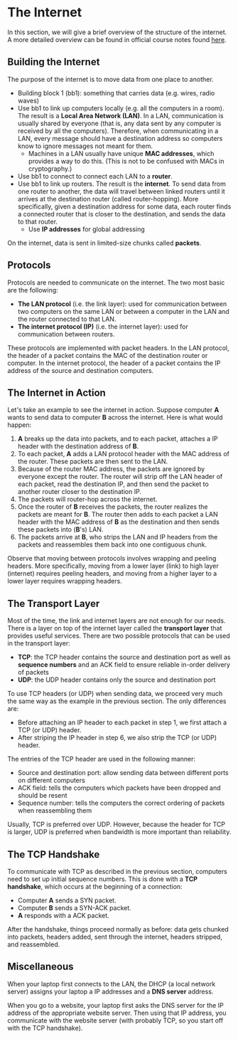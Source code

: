 # The Internet

In this section, we will give a brief overview of the structure of the internet. A more detailed overview can be found in official course notes found [here](https://cs161.org/assets/notes/networking-notes.pdf). 

## Building the Internet

The purpose of the internet is to move data from one place to another.

* Building block 1 \(bb1\): something that carries data \(e.g. wires, radio waves\)
* Use bb1 to link up computers locally \(e.g. all the computers in a room\). The result is a **Local Area Network \(LAN\)**. In a LAN, communication is usually shared by everyone \(that is, any data sent by any computer is received by all the computers\). Therefore, when communicating in a LAN, every message should have a destination address so computers know to ignore messages not meant for them.
  * Machines in a LAN usually have unique **MAC addresses**, which provides a way to do this. \(This is not to be confused with MACs in cryptography.\)
* Use bb1 to connect to connect each LAN to a **router**.
* Use bb1 to link up routers. The result is the **internet**. To send data from one router to another, the data will travel between linked routers until it arrives at the destination router \(called router-hopping\). More specifically, given a destination address for some data, each router finds a connected router that is closer to the destination, and sends the data to that router.
  * Use **IP addresses** for global addressing

On the internet, data is sent in limited-size chunks called **packets**.

## Protocols

Protocols are needed to communicate on the internet. The two most basic are the following:

* **The LAN protocol** \(i.e. the link layer\): used for communication between two computers on the same LAN or between a computer in the LAN and the router connected to that LAN.
* **The internet protocol \(IP\)** \(i.e. the internet layer\): used for communication between routers.

These protocols are implemented with packet headers. In the LAN protocol, the header of a packet contains the MAC of the destination router or computer. In the internet protocol, the header of a packet contains the IP address of the source and destination computers.

## The Internet in Action

Let's take an example to see the internet in action. Suppose computer **A** wants to send data to computer **B** across the internet. Here is what would happen:

1. **A** breaks up the data into packets, and to each packet, attaches a IP header with the destination address of **B**.
2. To each packet, **A** adds a LAN protocol header with the MAC address of the router. These packets are then sent to the LAN.
3. Because of the router MAC address, the packets are ignored by everyone except the router. The router will strip off the LAN header of each packet, read the destination IP, and then send the packet to another router closer to the destination IP.
4. The packets will router-hop across the internet.
5. Once the router of **B** receives the packets, the router realizes the packets are meant for **B**. The router then adds to each packet a LAN header with the MAC address of **B** as the destination and then sends these packets into \(**B**'s\) LAN.
6. The packets arrive at **B**, who strips the LAN and IP headers from the packets and reassembles them back into one contiguous chunk.

Observe that moving between protocols involves wrapping and peeling headers. More specifically, moving from a lower layer \(link\) to high layer \(internet\) requires peeling headers, and moving from a higher layer to a lower layer requires wrapping headers.

## The Transport Layer

Most of the time, the link and internet layers are not enough for our needs. There is a layer on top of the internet layer called the **transport layer** that provides useful services. There are two possible protocols that can be used in the transport layer:

* **TCP**: the TCP header contains the source and destination port as well as **sequence numbers** and an ACK field to ensure reliable in-order delivery of packets
* **UDP**: the UDP header contains only the source and destination port

To use TCP headers \(or UDP\) when sending data, we proceed very much the same way as the example in the previous section. The only differences are:

* Before attaching an IP header to each packet in step 1, we first attach a TCP \(or UDP\) header.
* After striping the IP header in step 6, we also strip the TCP \(or UDP\) header.

The entries of the TCP header are used in the following manner:

* Source and destination port: allow sending data between different ports on different computers
* ACK field: tells the computers which packets have been dropped and should be resent
* Sequence number: tells the computers the correct ordering of packets when reassembling them

Usually, TCP is preferred over UDP. However, because the header for TCP is larger, UDP is preferred when bandwidth is more important than reliability.

## The TCP Handshake

To communicate with TCP as described in the previous section, computers need to set up initial sequence numbers. This is done with a **TCP handshake**, which occurs at the beginning of a connection:

* Computer **A** sends a SYN packet.
* Computer **B** sends a SYN-ACK packet.
* **A** responds with a ACK packet.

After the handshake, things proceed normally as before: data gets chunked into packets, headers added, sent through the internet, headers stripped, and reassembled.

## Miscellaneous

When your laptop first connects to the LAN, the DHCP \(a local network server\) assigns your laptop a IP addresses and a **DNS server** address.

When you go to a website, your laptop first asks the DNS server for the IP address of the appropriate website server. Then using that IP address, you communicate with the website server \(with probably TCP, so you start off with the TCP handshake\).

